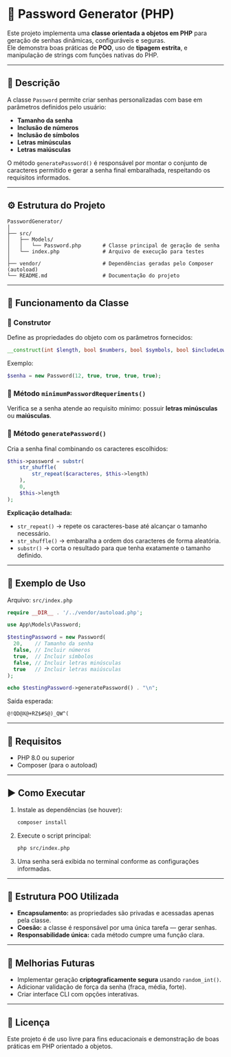 # 🔐 Password Generator (PHP)

Este projeto implementa uma **classe orientada a objetos em PHP** para geração de senhas dinâmicas, configuráveis e seguras.  
Ele demonstra boas práticas de **POO**, uso de **tipagem estrita**, e manipulação de strings com funções nativas do PHP.

---

## 📘 Descrição

A classe `Password` permite criar senhas personalizadas com base em parâmetros definidos pelo usuário:

- **Tamanho da senha**
- **Inclusão de números**
- **Inclusão de símbolos**
- **Letras minúsculas**
- **Letras maiúsculas**

O método `generatePassword()` é responsável por montar o conjunto de caracteres permitido e gerar a senha final embaralhada, respeitando os requisitos informados.

---

## ⚙️ Estrutura do Projeto

```
PasswordGenerator/
│
├── src/
│   ├── Models/
│   │   └── Password.php       # Classe principal de geração de senha
│   └── index.php              # Arquivo de execução para testes
│
├── vendor/                    # Dependências geradas pelo Composer (autoload)
└── README.md                  # Documentação do projeto
```

---

## 🧠 Funcionamento da Classe

### 🔹 Construtor

Define as propriedades do objeto com os parâmetros fornecidos:

```php
__construct(int $length, bool $numbers, bool $symbols, bool $includeLowerCase, bool $includeUpperCase)
```

Exemplo:
```php
$senha = new Password(12, true, true, true, true);
```

### 🔹 Método `minimumPasswordRequeriments()`

Verifica se a senha atende ao requisito mínimo: possuir **letras minúsculas** ou **maiúsculas**.

### 🔹 Método `generatePassword()`

Cria a senha final combinando os caracteres escolhidos:

```php
$this->password = substr(
    str_shuffle(
        str_repeat($caracteres, $this->length)
    ),
    0,
    $this->length
);
```

**Explicação detalhada:**
- `str_repeat()` → repete os caracteres-base até alcançar o tamanho necessário.
- `str_shuffle()` → embaralha a ordem dos caracteres de forma aleatória.
- `substr()` → corta o resultado para que tenha exatamente o tamanho definido.

---

## 🚀 Exemplo de Uso

Arquivo: `src/index.php`

```php
require __DIR__ . '/../vendor/autoload.php';

use App\Models\Password;

$testingPassword = new Password(
  20,    // Tamanho da senha
  false, // Incluir números
  true,  // Incluir símbolos
  false, // Incluir letras minúsculas
  true   // Incluir letras maiúsculas
);

echo $testingPassword->generatePassword() . "\n";
```

Saída esperada:
```
@!QD@X@+RZ$#S@)_QW^(
```

---

## 🧩 Requisitos

- PHP 8.0 ou superior  
- Composer (para o autoload)

---

## ▶️ Como Executar

1. Instale as dependências (se houver):
   ```bash
   composer install
   ```

2. Execute o script principal:
   ```bash
   php src/index.php
   ```

3. Uma senha será exibida no terminal conforme as configurações informadas.

---

## 🧱 Estrutura POO Utilizada

- **Encapsulamento:** as propriedades são privadas e acessadas apenas pela classe.  
- **Coesão:** a classe é responsável por uma única tarefa — gerar senhas.  
- **Responsabilidade única:** cada método cumpre uma função clara.

---

## 🧩 Melhorias Futuras

- Implementar geração **criptograficamente segura** usando `random_int()`.  
- Adicionar validação de força da senha (fraca, média, forte).  
- Criar interface CLI com opções interativas.

---

## 📄 Licença

Este projeto é de uso livre para fins educacionais e demonstração de boas práticas em PHP orientado a objetos.
